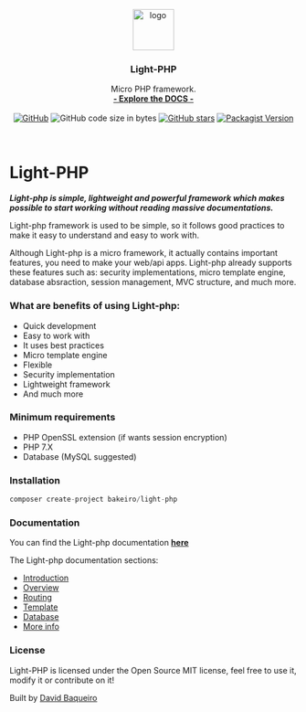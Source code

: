 <p align="center">

  <a href="https://bakeiro.github.io/Light-PHP-documentation/">
    <img src="https://github.com/bakeiro/Light-PHP/blob/master/src/view/www/src/images/l.png" alt="logo" width=72 height=72>
  </a>
  <h3 align="center">Light-PHP</h3>
  <p align="center">
    Micro PHP framework.
    <br>
    <a href="https://bakeiro.github.io/Light-PHP-documentation/"><strong>- Explore the DOCS -</strong></a>
    <br><br>
<a href="https://github.com/bakeiro/Light-PHP/blob/master/LICENSE.md"><img alt="GitHub" src="https://img.shields.io/github/license/bakeiro/light-PHP"></a>
<img alt="GitHub code size in bytes" src="https://img.shields.io/github/languages/code-size/bakeiro/light-php">
<a href="https://github.com/bakeiro/Light-PHP/stargazers"><img alt="GitHub stars" src="https://img.shields.io/github/stars/bakeiro/Light-PHP"></a>
<a href="https://packagist.org/packages/bakeiro/light-php"><img alt="Packagist Version" src="https://img.shields.io/packagist/v/bakeiro/light-php?color=green"></a>

  </p>
</p>
<br>

# Light-PHP

**_Light-php is simple, lightweight and powerful framework which makes possible to start working without reading massive documentations._**

Light-php framework is used to be simple, so it follows good practices to make it easy to understand and easy to work with.

Although Light-php is a micro framework, it actually contains important features, you need to make your web/api apps. Light-php already supports these features such as: security implementations, micro template engine, database absraction, session management, MVC structure, and much more.

### What are benefits of using Light-php:

- Quick development
- Easy to work with
- It uses best practices
- Micro template engine
- Flexible
- Security implementation
- Lightweight framework
- And much more

### Minimum requirements

- PHP OpenSSL extension (if wants session encryption)
- PHP 7.X
- Database (MySQL suggested)

### Installation

```php
composer create-project bakeiro/light-php
```

### Documentation

You can find the Light-php documentation <a href="https://bakeiro.github.io/Light-PHP-documentation/"><strong>here</strong></a>

The Light-php documentation sections:

- <a href="https://bakeiro.github.io/Light-PHP-documentation/">Introduction</a>
- <a href="https://bakeiro.github.io/Light-PHP-documentation/overview/Overview.html">Overview</a>
- <a href="https://bakeiro.github.io/Light-PHP-documentation/overview/Routing.html">Routing</a>
- <a href="https://bakeiro.github.io/Light-PHP-documentation/overview/Template.html">Template</a>
- <a href="https://bakeiro.github.io/Light-PHP-documentation/overview/Database.html">Database</a>
- <a href="https://bakeiro.github.io/Light-PHP-documentation/advanced/MoreInfo.html">More info</a>

### License

Light-PHP is licensed under the Open Source MIT license, feel free to use it, modify it or contribute on it!</p>
Built by [David Baqueiro](https://davidbaqueiro.com)

